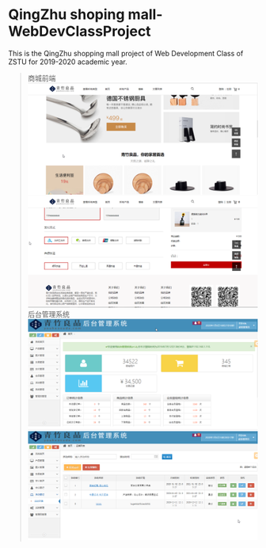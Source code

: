 # QingZhu shoping mall-WebDevClassProject
This is the QingZhu shopping mall project of Web Development Class of ZSTU for 2019-2020 academic year. 
> 商城前端
![商城前端1](https://github.com/Fei-Ho/QingZhuMall-WebDevClassProject/blob/master/doc/1.png)
![商城前端2](https://github.com/Fei-Ho/QingZhuMall-WebDevClassProject/blob/master/doc/2.png)
> 后台管理系统
![后台管理系统1](https://github.com/Fei-Ho/QingZhuMall-WebDevClassProject/blob/master/doc/3.png)
![后台管理系统2](https://github.com/Fei-Ho/QingZhuMall-WebDevClassProject/blob/master/doc/4.png)
